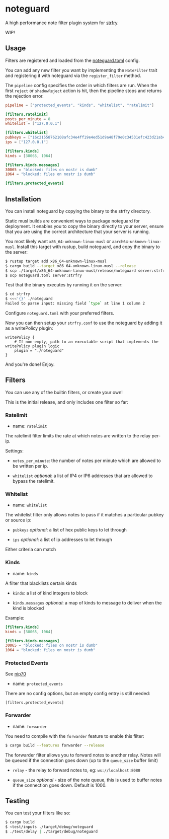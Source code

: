 
# noteguard

A high performance note filter plugin system for [strfry]

WIP!

## Usage

Filters are registered and loaded from the [noteguard.toml](noteguard.toml) config.

You can add any new filter you want by implementing the `NoteFilter` trait and registering it with noteguard via the `register_filter` method.

The `pipeline` config specifies the order in which filters are run. When the first `reject` or `shadowReject` action is hit, then the pipeline stops and returns the rejection error.

```toml
pipeline = ["protected_events", "kinds", "whitelist", "ratelimit"]

[filters.ratelimit]
posts_per_minute = 8
whitelist = ["127.0.0.1"]

[filters.whitelist]
pubkeys = ["16c21558762108afc34e4ff19e4ed51d9a48f79e0c34531efc423d21ab435e93"]
ips = ["127.0.0.1"]

[filters.kinds]
kinds = [30065, 1064]

[filters.kinds.messages]
30065 = "blocked: files on nostr is dumb"
1064 = "blocked: files on nostr is dumb"

[filters.protected_events]
```

## Installation

You can install noteguard by copying the binary to the strfry directory.

Static musl builds are convenient ways to package noteguard for deployment. It enables you to copy the binary directly to your server, ensure that you are using the correct architecture that your server is running.

You most likely want `x86_64-unknown-linux-musl` or `aarch64-unknown-linux-musl`. Install this target with rustup, build noteguard, and copy the binary to the server:

```sh
$ rustup target add x86_64-unknown-linux-musl
$ cargo build --target x86_64-unknown-linux-musl --release
$ scp ./target/x86_64-unknown-linux-musl/release/noteguard server:strfry
$ scp noteguard.toml server:strfry
```

Test that the binary executes by running it on the server:

```sh
$ cd strfry
$ <<<'{}' ./noteguard
Failed to parse input: missing field `type` at line 1 column 2
```

Configure `noteguard.toml` with your preferred filters.

Now you can then setup your `strfry.conf` to use the noteguard by adding it as a writePolicy plugin:

```
writePolicy {
    # If non-empty, path to an executable script that implements the writePolicy plugin logic
    plugin = "./noteguard"
}
```

And you're done! Enjoy.

## Filters

You can use any of the builtin filters, or create your own!

This is the initial release, and only includes one filter so far:

### Ratelimit

* name: `ratelimit`

The ratelimit filter limits the rate at which notes are written to the relay per-ip.

Settings:

- `notes_per_minute`: the number of notes per minute which are allowed to be written per ip.

- `whitelist` *optional*: a list of IP4 or IP6 addresses that are allowed to bypass the ratelimit.

### Whitelist

* name: `whitelist`

The whitelist filter only allows notes to pass if it matches a particular pubkey or source ip:

- `pubkeys` *optional*: a list of hex public keys to let through

- `ips` *optional*: a list of ip addresses to let through

Either criteria can match

### Kinds

* name: `kinds`

A filter that blacklists certain kinds

- `kinds`: a list of kind integers to block

- `kinds.messages` *optional*: a map of kinds to message to deliver when the kind is blocked

Example:

```toml
[filters.kinds]
kinds = [30065, 1064]

[filters.kinds.messages]
30065 = "blocked: files on nostr is dumb"
1064 = "blocked: files on nostr is dumb"
```

### Protected Events

See [nip70]

* name: `protected_events`

There are no config options, but an empty config entry is still needed:

`[filters.protected_events]`

### Forwarder

* name: `forwarder`

You need to compile with the `forwarder` feature to enable this filter:

```sh
$ cargo build --features forwarder --release
```

The forwarder filter allows you to forward notes to another relay. Notes will
be queued if the connection goes down (up to the `queue_size` buffer limit)

- `relay` - the relay to forward notes to, eg: `ws://localhost:8080`

- `queue_size` *optional* - size of the note queue, this is used to buffer notes if the connection goes down. Default is 1000.


## Testing

You can test your filters like so:

```sh
$ cargo build
$ <test/inputs ./target/debug/noteguard
$ ./test/delay | ./target/debug/noteguard
```

[strfry]: https://github.com/hoytech/strfry
[nip70]: https://github.com/nostr-protocol/nips/blob/protected-events-tag/70.md
